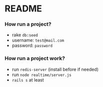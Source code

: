 # README #

### How run a project? ###

* rake `db:seed`
* username: `test@mail.com`
* password: `password`

### How run a project work? ###

* run `redis-server` (install before if needed)
* run `node realtime/server.js`
* `rails s` at least